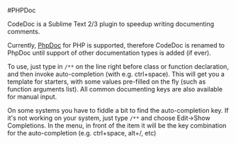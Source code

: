 #PHPDoc

CodeDoc is a Sublime Text 2/3 plugin to speedup writing documenting comments.

Currently, [PhpDoc](http://phpdoc.org/) for PHP is supported, therefore CodeDoc is renamed to PhpDoc until support of other documentation types is added (if ever).

To use, just type in `/**` on the line right before class or function declaration, and then invoke auto-completion (with e.g. ctrl+space). This will get you a template for starters, with some values pre-filled on the fly (such as function arguments list). All common documenting keys are also available for manual input.

On some systems you have to fiddle a bit to find the auto-completion key. If it's not working on your system, just type `/**` and choose Edit->Show Completions. In the menu, in front of the item it will be the key combination for the auto-completion (e.g. ctrl+space, alt+/, etc)
